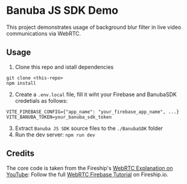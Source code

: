 # Banuba JS SDK Demo

This project demonstrates usage of background blur filter in live video communications via WebRTC.
<!-- Check how the code works in the [Live Demo Page]() -->

## Usage
1. Clone this repo and istall dependencies
  ```
  git clone <this-repo>
  npm install
  ```
2. Create a `.env.local` file, fill it wiht your Firebase and BanubaSDK credetials as follows:
  ```
  VITE_FIREBASE_CONFIG={"app_name": "your_firebase_app_name", ...}
  VITE_BANUBA_TOKEN=your_banuba_sdk_token
  ```
3. Extract `Banuba JS SDK` source files to the `./BanubaSDK` folder
4. Run the dev server: `npm run dev`
## Credits

The core code is taken from the Fireship's [WebRTC Explanation on YouTube](https://youtu.be/WmR9IMUD_CY):
Follow the full [WebRTC Firebase Tutorial](https://fireship.io/lessons/webrtc-firebase-video-chat) on Fireship.io. 




